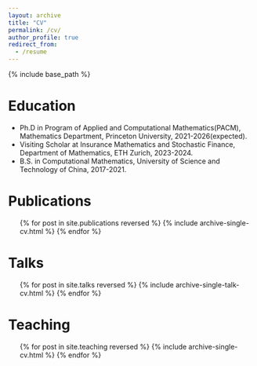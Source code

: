 ```yaml
---
layout: archive
title: "CV"
permalink: /cv/
author_profile: true
redirect_from:
  - /resume
---
```


{% include base_path %}

Education
======
* Ph.D in Program of Applied and Computational Mathematics(PACM), Mathematics Department, Princeton University, 2021-2026(expected).
* Visiting Scholar at Insurance Mathematics and Stochastic Finance, Department of Mathematics, ETH Zurich, 2023-2024.
* B.S. in Computational Mathematics,  University of Science and Technology of China, 2017-2021.


Publications
======
  <ul>{% for post in site.publications reversed %}
    {% include archive-single-cv.html %}
  {% endfor %}</ul>
  
Talks
======
  <ul>{% for post in site.talks reversed %}
    {% include archive-single-talk-cv.html  %}
  {% endfor %}</ul>
  
Teaching
======
  <ul>{% for post in site.teaching reversed %}
    {% include archive-single-cv.html %}
  {% endfor %}</ul>
  
